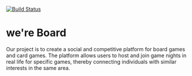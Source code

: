 [![Build Status](https://travis-ci.org/alexisfranche/we-re-board-backend.svg?branch=master)](https://travis-ci.org/alexisfranche/we-re-board-backend)

# we're Board

Our project is to create a social and competitive platform for board games and card games. The platform allows users to host and join game nights in real life for specific games, thereby connecting individuals with similar interests in the same area. 
